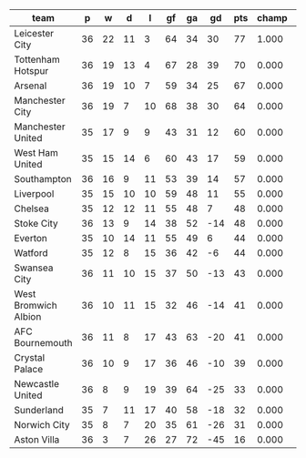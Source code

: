 |         team         | p  | w  | d  | l  | gf | ga | gd  | pts | champ |  1-4  |  5-7  |  rlg  |
|----------------------|----|----|----|----|----|----|-----|-----|-------|-------|-------|-------|
| Leicester City       | 36 | 22 | 11 |  3 | 64 | 34 |  30 |  77 | 1.000 | 1.000 | 0.000 | 0.000|
| Tottenham Hotspur    | 36 | 19 | 13 |  4 | 67 | 28 |  39 |  70 | 0.000 | 1.000 | 0.000 | 0.000|
| Arsenal              | 36 | 19 | 10 |  7 | 59 | 34 |  25 |  67 | 0.000 | 0.976 | 0.024 | 0.000|
| Manchester City      | 36 | 19 |  7 | 10 | 68 | 38 |  30 |  64 | 0.000 | 0.827 | 0.173 | 0.000|
| Manchester United    | 35 | 17 |  9 |  9 | 43 | 31 |  12 |  60 | 0.000 | 0.087 | 0.880 | 0.000|
| West Ham United      | 35 | 15 | 14 |  6 | 60 | 43 |  17 |  59 | 0.000 | 0.111 | 0.868 | 0.000|
| Southampton          | 36 | 16 |  9 | 11 | 53 | 39 |  14 |  57 | 0.000 | 0.000 | 0.547 | 0.000|
| Liverpool            | 35 | 15 | 10 | 10 | 59 | 48 |  11 |  55 | 0.000 | 0.000 | 0.507 | 0.000|
| Chelsea              | 35 | 12 | 12 | 11 | 55 | 48 |   7 |  48 | 0.000 | 0.000 | 0.001 | 0.000|
| Stoke City           | 36 | 13 |  9 | 14 | 38 | 52 | -14 |  48 | 0.000 | 0.000 | 0.000 | 0.000|
| Everton              | 35 | 10 | 14 | 11 | 55 | 49 |   6 |  44 | 0.000 | 0.000 | 0.000 | 0.000|
| Watford              | 35 | 12 |  8 | 15 | 36 | 42 |  -6 |  44 | 0.000 | 0.000 | 0.000 | 0.000|
| Swansea City         | 36 | 11 | 10 | 15 | 37 | 50 | -13 |  43 | 0.000 | 0.000 | 0.000 | 0.000|
| West Bromwich Albion | 36 | 10 | 11 | 15 | 32 | 46 | -14 |  41 | 0.000 | 0.000 | 0.000 | 0.000|
| AFC Bournemouth      | 36 | 11 |  8 | 17 | 43 | 63 | -20 |  41 | 0.000 | 0.000 | 0.000 | 0.000|
| Crystal Palace       | 36 | 10 |  9 | 17 | 36 | 46 | -10 |  39 | 0.000 | 0.000 | 0.000 | 0.000|
| Newcastle United     | 36 |  8 |  9 | 19 | 39 | 64 | -25 |  33 | 0.000 | 0.000 | 0.000 | 0.722|
| Sunderland           | 35 |  7 | 11 | 17 | 40 | 58 | -18 |  32 | 0.000 | 0.000 | 0.000 | 0.481|
| Norwich City         | 35 |  8 |  7 | 20 | 35 | 61 | -26 |  31 | 0.000 | 0.000 | 0.000 | 0.796|
| Aston Villa          | 36 |  3 |  7 | 26 | 27 | 72 | -45 |  16 | 0.000 | 0.000 | 0.000 | 1.000|

